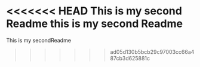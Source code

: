 <<<<<<< HEAD
This is my second Readme
this is my second Readme
=======
This is my secondReadme
>>>>>>> ad05d130b5bcb29c97003cc66a487cb3d625881c
